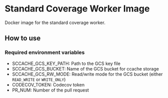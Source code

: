 # Standard Coverage Worker Image

Docker image for the standard coverage worker.

## How to use

### Required environment variables

* SCCACHE_GCS_KEY_PATH: Path to the GCS key file
* SCCACHE_GCS_BUCKET: Name of the GCS bucket for ccache storage
* SCCACHE_GCS_RW_MODE: Read/write mode for the GCS bucket (either `READ_WRITE` or `WRITE_ONLY`)
* CODECOV_TOKEN: Codecov token
* PR_NUM: Number of the pull request
